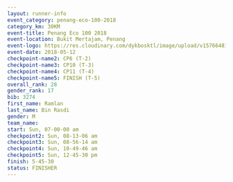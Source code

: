 ```yaml
--- 
layout: runner-info 
event_category: penang-eco-100-2018 
category_km: 30KM 
event-title: Penang Eco 100 2018 
event-location: Bukit Mertajam, Penang 
event-logo: https://res.cloudinary.com/dykbosktl/image/upload/v1576648106/Logo/Logo_lovxhg.jpg 
event-date: 2018-05-12 
checkpoint-name2: CP6 (T-2) 
checkpoint-name3: CP10 (T-3) 
checkpoint-name4: CP11 (T-4) 
checkpoint-name5: FINISH (T-5) 
overall_rank: 28
gender_rank: 17
bib: 3274
first_name: Ramlan
last_name: Bin Rasdi
gender: M
team_name: 
start: Sun, 07-00-00 am
checkpoint2: Sun, 08-13-06 am
checkpoint3: Sun, 08-56-14 am
checkpoint4: Sun, 10-49-46 am
checkpoint5: Sun, 12-45-30 pm
finish: 5-45-30
status: FINISHER
--- 
```

